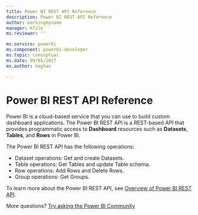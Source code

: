 ```yaml
---
title: Power BI REST API Reference
description: Power BI REST API Reference
author: markingmyname
manager: kfile
ms.reviewer: ''

ms.service: powerbi
ms.component: powerbi-developer
ms.topic: conceptual
ms.date: 09/05/2017
ms.author: maghan

---
```

# Power BI REST API Reference
Power BI is a cloud-based service that you can use to build custom dashboard applications. The Power BI REST API is a REST-based API that provides programmatic access to **Dashboard** resources such as **Datasets**, **Tables**, and **Rows** in Power BI.

The Power BI REST API has the following operations:

* Dataset operations: Get and create Datasets.
* Table operations: Get Tables and update Table schema.
* Row operations: Add Rows and Delete Rows.
* Group operations: Get Groups.

To learn more about the Power BI REST API, see [Overview of Power BI REST API](https://msdn.microsoft.com/library/dn877544.aspx).

More questions? [Try asking the Power BI Community](http://community.powerbi.com/)

